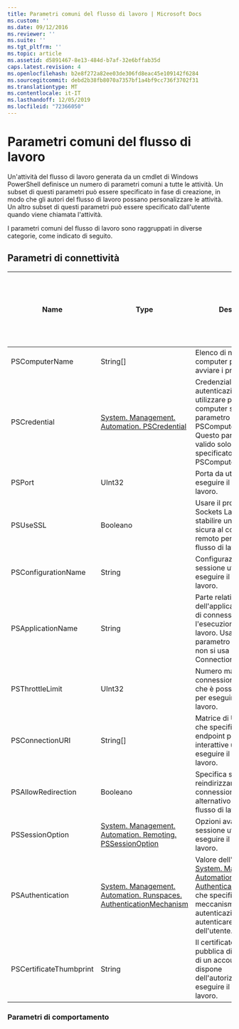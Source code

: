 ```yaml
---
title: Parametri comuni del flusso di lavoro | Microsoft Docs
ms.custom: ''
ms.date: 09/12/2016
ms.reviewer: ''
ms.suite: ''
ms.tgt_pltfrm: ''
ms.topic: article
ms.assetid: d5891467-8e13-484d-b7af-32e6bffab35d
caps.latest.revision: 4
ms.openlocfilehash: b2e8f272a82ee03de306fd8eac45e109142f6284
ms.sourcegitcommit: debd2b38fb8070a7357bf1a4bf9cc736f3702f31
ms.translationtype: MT
ms.contentlocale: it-IT
ms.lasthandoff: 12/05/2019
ms.locfileid: "72366050"
---
```

# <a name="common-workflow-parameters"></a>Parametri comuni del flusso di lavoro

Un'attività del flusso di lavoro generata da un cmdlet di Windows PowerShell definisce un numero di parametri comuni a tutte le attività. Un subset di questi parametri può essere specificato in fase di creazione, in modo che gli autori del flusso di lavoro possano personalizzare le attività. Un altro subset di questi parametri può essere specificato dall'utente quando viene chiamata l'attività.

I parametri comuni del flusso di lavoro sono raggruppati in diverse categorie, come indicato di seguito.

## <a name="connectivity-parameters"></a>Parametri di connettività

|Name|Type|Description|Può essere specificato dall'utente finale in fase di esecuzione?|Può essere specificato dall'autore del flusso di lavoro in fase di creazione?|È possibile specificare l'autore del flusso di lavoro durante la creazione di istanze?|
|----------|----------|-----------------|-----------------------------------------------------|------------------------------------------------------------|-----------------------------------------------------------|
|PSComputerName|String[]|Elenco di nomi di computer per i quali avviare i processi.|Yes|Yes|Yes|
|PSCredential|[System. Management. Automation. PSCredential](/dotnet/api/System.Management.Automation.PSCredential)|Credenziali di autenticazione da utilizzare per l'accesso ai computer specificati dal parametro PSComputerName. Questo parametro è valido solo se è specificato PSComputerName.|Yes|Yes|Yes|
|PSPort|UInt32|Porta da utilizzare per eseguire il flusso di lavoro.|Yes|Yes|Yes|
|PSUseSSL|Booleano|Usare il protocollo Secure Sockets Layer (SSL) per stabilire una connessione sicura al computer remoto per eseguire il flusso di lavoro.|Yes|Yes|Yes|
|PSConfigurationName|String|Configurazione di sessione utilizzata per eseguire il flusso di lavoro.|Yes|Yes|Yes|
|PSApplicationName|String|Parte relativa al nome dell'applicazione dell'URI di connessione per l'esecuzione del flusso di lavoro. Usare questo parametro solo quando non si usa il parametro ConnectionURI.|Yes|Yes|Yes|
|PSThrottleLimit|UInt32|Numero massimo di connessioni simultanee che è possibile stabilire per eseguire il flusso di lavoro.|Yes|TBD|Yes|
|PSConnectionURI|String[]|Matrice di URI completi che specificano gli endpoint per le sessioni interattive utilizzate per eseguire il flusso di lavoro.|Yes|Yes|Yes|
|PSAllowRedirection|Booleano|Specifica se consentire il reindirizzamento della connessione a un URI alternativo per eseguire il flusso di lavoro.|Yes|Yes|Yes|
|PSSessionOption|[System. Management. Automation. Remoting. PSSessionOption](/dotnet/api/System.Management.Automation.Remoting.PSSessionOption)|Opzioni avanzate per la sessione utilizzata per eseguire il flusso di lavoro.|Yes|Yes|Yes|
|PSAuthentication|[System. Management. Automation. Runspaces. AuthenticationMechanism](/dotnet/api/System.Management.Automation.Runspaces.AuthenticationMechanism)|Valore dell'enumerazione [System. Management. Automation. Runspaces. AuthenticationMechanism](/dotnet/api/System.Management.Automation.Runspaces.AuthenticationMechanism) che specifica il meccanismo di autenticazione usato per autenticare le credenziali dell'utente.|Yes|Yes|Yes|
|PSCertificateThumbprint|String|Il certificato di chiave pubblica digitale (X509) di un account utente che dispone dell'autorizzazione per eseguire il flusso di lavoro.|Yes|Yes|Yes|

### <a name="behavior-parameters"></a>Parametri di comportamento